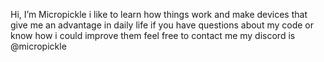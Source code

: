 Hi, I’m Micropickle
i like to learn how things work and make devices that give me an advantage in daily life
if you have questions about my code or know how i could improve them feel free to contact me my discord is @micropickle
